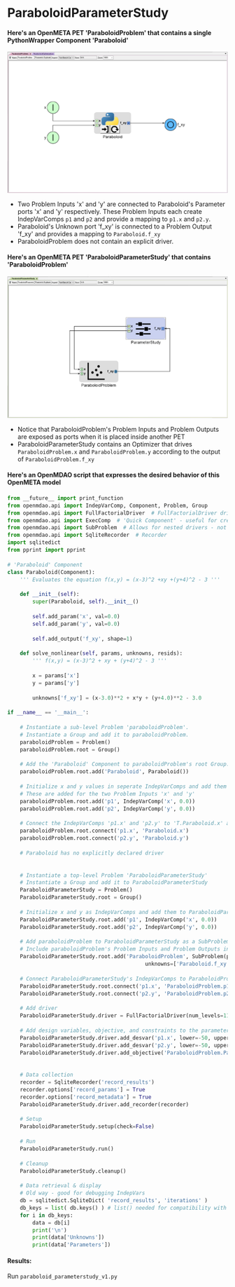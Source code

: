 # ParaboloidParameterStudy

#### Here's an OpenMETA PET 'ParaboloidProblem' that contains a single PythonWrapper Component 'Paraboloid'
![Paraboloid](images/ParaboloidProblem.PNG)

* Two Problem Inputs 'x' and 'y' are connected to Paraboloid's Parameter ports 'x' and 'y' respectively. 
These Problem Inputs each create IndepVarComps `p1` and `p2` and provide a mapping to `p1.x` and `p2.y`.
* Paraboloid's Unknown port 'f_xy' is connected to a Problem Output 'f_xy' and provides a mapping to `Paraboloid.f_xy`
* ParaboloidProblem does not contain an explicit driver.


#### Here's an OpenMETA PET 'ParaboloidParameterStudy' that contains 'ParaboloidProblem'
![ParaboloidProblem](images/ParaboloidParameterStudy.PNG)

* Notice that ParaboloidProblem's Problem Inputs and Problem Outputs are exposed as ports when it is placed inside another PET
* ParaboloidParameterStudy contains an Optimizer that drives `ParaboloidProblem.x` and `ParaboloidProblem.y` according to the output 
of `ParaboloidProblem.f_xy`


#### Here's an OpenMDAO script that expresses the desired behavior of this OpenMETA model
```python
from __future__ import print_function
from openmdao.api import IndepVarComp, Component, Problem, Group
from openmdao.api import FullFactorialDriver  # FullFactorialDriver driver
from openmdao.api import ExecComp  # 'Quick Component' - useful for creating constraints
from openmdao.api import SubProblem  # Allows for nested drivers - not currently supported in OpenMETA - Introduced in OpenMDAO v.1.7.2.
from openmdao.api import SqliteRecorder  # Recorder
import sqlitedict  
from pprint import pprint

# 'Paraboloid' Component
class Paraboloid(Component):
    ''' Evaluates the equation f(x,y) = (x-3)^2 +xy +(y+4)^2 - 3 '''

    def __init__(self):
        super(Paraboloid, self).__init__()
        
        self.add_param('x', val=0.0)
        self.add_param('y', val=0.0)
        
        self.add_output('f_xy', shape=1)
        
    def solve_nonlinear(self, params, unknowns, resids):
        ''' f(x,y) = (x-3)^2 + xy + (y+4)^2 - 3 '''
        
        x = params['x']
        y = params['y']
        
        unknowns['f_xy'] = (x-3.0)**2 + x*y + (y+4.0)**2 - 3.0
        
if __name__ == '__main__':

    # Instantiate a sub-level Problem 'paraboloidProblem'.
    # Instantiate a Group and add it to paraboloidProblem.
    paraboloidProblem = Problem()
    paraboloidProblem.root = Group()
    
    # Add the 'Paraboloid' Component to paraboloidProblem's root Group.
    paraboloidProblem.root.add('Paraboloid', Paraboloid())
    
    # Initialize x and y values in seperate IndepVarComps and add them to paraboloidProblem's root group
    # These are added for the two Problem Inputs 'x' and 'y'
    paraboloidProblem.root.add('p1', IndepVarComp('x', 0.0))
    paraboloidProblem.root.add('p2', IndepVarComp('y', 0.0))
    
    # Connect the IndepVarComps 'p1.x' and 'p2.y' to 'T.Paraboloid.x' and 'T.Paraboloid.y' respectively
    paraboloidProblem.root.connect('p1.x', 'Paraboloid.x')
    paraboloidProblem.root.connect('p2.y', 'Paraboloid.y')

    # Paraboloid has no explicitly declared driver
    
    
    # Instantiate a top-level Problem 'ParaboloidParameterStudy'
    # Instantiate a Group and add it to ParaboloidParameterStudy
    ParaboloidParameterStudy = Problem()
    ParaboloidParameterStudy.root = Group()
    
    # Initialize x and y as IndepVarComps and add them to ParaboloidParameterStudy's root group
    ParaboloidParameterStudy.root.add('p1', IndepVarComp('x', 0.0)) 
    ParaboloidParameterStudy.root.add('p2', IndepVarComp('y', 0.0)) 
    
    # Add paraboloidProblem to ParaboloidParameterStudy as a SubProblem called 'ParaboloidProblem' 
    # Include paraboloidProblem's Problem Inputs and Problem Outputs in 'params' and 'unknowns' fields SubProblem 
    ParaboloidParameterStudy.root.add('ParaboloidProblem', SubProblem(paraboloidProblem, params=['p1.x', 'p2.y'],
                                            unknowns=['Paraboloid.f_xy']))  # This is where you designate what to expose to the outside world
    
    # Connect ParaboloidParameterStudy's IndepVarComps to ParaboloidProblem's params
    ParaboloidParameterStudy.root.connect('p1.x', 'ParaboloidProblem.p1.x')
    ParaboloidParameterStudy.root.connect('p2.y', 'ParaboloidProblem.p2.y')
    
    # Add driver
    ParaboloidParameterStudy.driver = FullFactorialDriver(num_levels=11)
    
    # Add design variables, objective, and constraints to the parameter study driver
    ParaboloidParameterStudy.driver.add_desvar('p1.x', lower=-50, upper=50)
    ParaboloidParameterStudy.driver.add_desvar('p2.y', lower=-50, upper=50)
    ParaboloidParameterStudy.driver.add_objective('ParaboloidProblem.Paraboloid.f_xy')
    
    
    # Data collection
    recorder = SqliteRecorder('record_results')
    recorder.options['record_params'] = True
    recorder.options['record_metadata'] = True
    ParaboloidParameterStudy.driver.add_recorder(recorder)
    
    # Setup
    ParaboloidParameterStudy.setup(check=False)
    
    # Run 
    ParaboloidParameterStudy.run()
    
    # Cleanup
    ParaboloidParameterStudy.cleanup()
    
    # Data retrieval & display
    # Old way - good for debugging IndepVars
    db = sqlitedict.SqliteDict( 'record_results', 'iterations' )
    db_keys = list( db.keys() ) # list() needed for compatibility with Python 3. Not needed for Python 2
    for i in db_keys:
        data = db[i]
        print('\n')
        print(data['Unknowns'])
        print(data['Parameters'])
```
#### Results:  
Run `paraboloid_parameterstudy_v1.py`